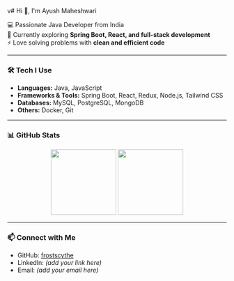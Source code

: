v# Hi 👋, I'm Ayush Maheshwari  

💻 Passionate Java Developer from India  
🌱 Currently exploring **Spring Boot, React, and full-stack development**  
⚡ Love solving problems with **clean and efficient code**  

---

### 🛠 Tech I Use
- **Languages:** Java, JavaScript  
- **Frameworks & Tools:** Spring Boot, React, Redux, Node.js, Tailwind CSS  
- **Databases:** MySQL, PostgreSQL, MongoDB  
- **Others:** Docker, Git  

---

### 📊 GitHub Stats  

<p align="center">
  <picture>
    <source 
      srcset="https://github-readme-stats.vercel.app/api?username=frostscythe&show_icons=true&hide_border=true&theme=tokyonight" 
      media="(prefers-color-scheme: dark)" />
    <source 
      srcset="https://github-readme-stats.vercel.app/api?username=frostscythe&show_icons=true&hide_border=true&theme=default" 
      media="(prefers-color-scheme: light)" />
    <img src="https://github-readme-stats.vercel.app/api?username=frostscythe&show_icons=true&hide_border=true" height="150"/>
  </picture>

  <picture>
    <source 
      srcset="https://github-readme-streak-stats.herokuapp.com?user=frostscythe&hide_border=true&theme=tokyonight" 
      media="(prefers-color-scheme: dark)" />
    <source 
      srcset="https://github-readme-streak-stats.herokuapp.com?user=frostscythe&hide_border=true&theme=default" 
      media="(prefers-color-scheme: light)" />
    <img src="https://github-readme-streak-stats.herokuapp.com?user=frostscythe&hide_border=true" height="150"/>
  </picture>
</p>


---

### 📫 Connect with Me
- GitHub: [frostscythe](https://github.com/frostscythe)  
- LinkedIn: *(add your link here)*  
- Email: *(add your email here)*  
